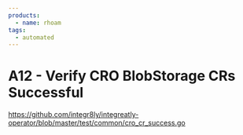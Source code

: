 ```yaml
---
products:
  - name: rhoam
tags:
  - automated
---
```


# A12 - Verify CRO BlobStorage CRs Successful

https://github.com/integr8ly/integreatly-operator/blob/master/test/common/cro_cr_success.go
